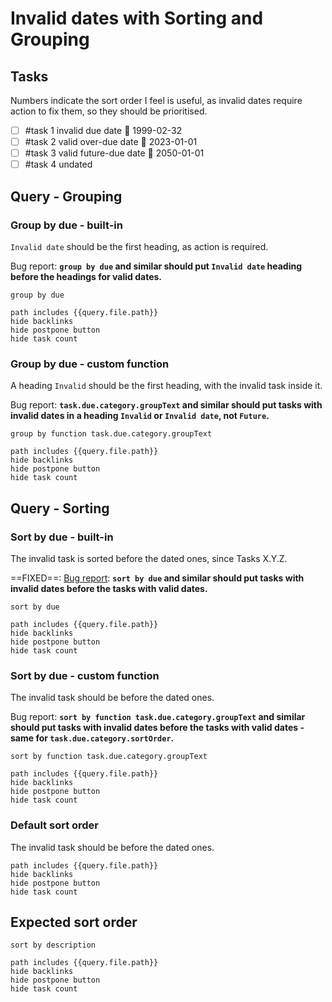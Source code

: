# Invalid dates with Sorting and Grouping

## Tasks

Numbers indicate the sort order I feel is useful, as invalid dates require action to fix them, so they should be prioritised.

- [ ] #task 1 invalid due date 📅 1999-02-32
- [ ] #task 2 valid over-due date 📅 2023-01-01
- [ ] #task 3 valid future-due date 📅 2050-01-01
- [ ] #task 4 undated

## Query - Grouping

### Group by due - built-in

`Invalid date` should be the first heading, as action is required.

Bug report: **`group by due` and similar should put `Invalid date` heading before the headings for valid dates.**

```tasks
group by due

path includes {{query.file.path}}
hide backlinks
hide postpone button
hide task count
```

### Group by due - custom function

A heading `Invalid` should be the first heading, with the invalid task inside it.

Bug report: **`task.due.category.groupText` and similar should put tasks with invalid dates in a heading `Invalid` or `Invalid date`, not `Future`.**

```tasks
group by function task.due.category.groupText

path includes {{query.file.path}}
hide backlinks
hide postpone button
hide task count
```

## Query - Sorting

### Sort by due - built-in

The invalid task is sorted before the dated ones, since Tasks X.Y.Z.

==FIXED==: [Bug report](https://github.com/obsidian-tasks-group/obsidian-tasks/issues/2589): **`sort by due` and similar should put tasks with invalid dates before the tasks with valid dates.**

```tasks
sort by due

path includes {{query.file.path}}
hide backlinks
hide postpone button
hide task count
```

### Sort by due - custom function

The invalid task should be before the dated ones.

Bug report: **`sort by function task.due.category.groupText` and similar should put tasks with invalid dates before the tasks with valid dates - same for `task.due.category.sortOrder`.**

```tasks
sort by function task.due.category.groupText

path includes {{query.file.path}}
hide backlinks
hide postpone button
hide task count
```

### Default sort order

The invalid task should be before the dated ones.

```tasks
path includes {{query.file.path}}
hide backlinks
hide postpone button
hide task count
```

## Expected sort order

```tasks
sort by description

path includes {{query.file.path}}
hide backlinks
hide postpone button
hide task count
```
